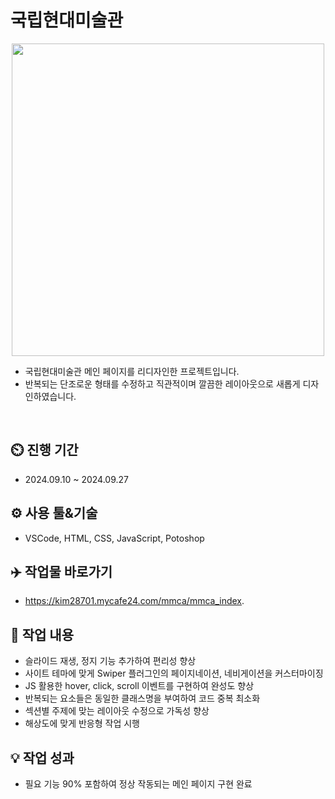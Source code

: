 # 국립현대미술관
<div align="center">
 <img src="https://github.com/user-attachments/assets/d8672feb-e6a9-41a5-bffe-d9204103fcb4" width="500" height="500"/>
</div>

- 국립현대미술관 메인 페이지를 리디자인한 프로젝트입니다.
- 반복되는 단조로운 형태를 수정하고 직관적이며 깔끔한 레이아웃으로 새롭게 디자인하였습니다.
<br>

## ⏲️ 진행 기간 
 - 2024.09.10 ~ 2024.09.27
## ⚙️ 사용 툴&기술
 - VSCode, HTML, CSS, JavaScript, Potoshop
## ✈️ 작업물 바로가기
 - https://kim28701.mycafe24.com/mmca/mmca_index.
## 📝 작업 내용
 - 슬라이드 재생, 정지 기능 추가하여 편리성 향상
 - 사이트 테마에 맞게 Swiper 플러그인의 페이지네이션, 네비게이션을 커스터마이징
 - JS 활용한 hover, click, scroll 이벤트를 구현하여 완성도 향상
 - 반복되는 요소들은 동일한 클래스명을 부여하여 코드 중복 최소화
 - 섹션별 주제에 맞는 레이아웃 수정으로 가독성 향상
 - 해상도에 맞게 반응형 작업 시행
## 💡 작업 성과
- 필요 기능 90% 포함하여 정상 작동되는 메인 페이지 구현 완료
